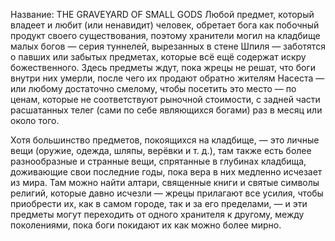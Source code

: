 Название: THE GRAVEYARD OF SMALL GODS
Любой предмет, который владеет и любит (или ненавидит) человек, обретает бога как побочный продукт своего существования, поэтому хранители могил на кладбище малых богов — серия туннелей, вырезанных в стене Шпиля — заботятся о павших или забытых предметах, которые всё ещё содержат искру божественного. Здесь предметы ждут, пока жрецы не решат, что боги внутри них умерли, после чего их продают обратно жителям Насеста — или любому достаточно смелому, чтобы посетить это место — по ценам, которые не соответствуют рыночной стоимости, с задней части расшатанных телег (сами по себе являющихся богами) раз в месяц или около того.

Хотя большинство предметов, покоящихся на кладбище, — это личные вещи (оружие, одежда, шляпы, верёвки и т. д.), там также есть более разнообразные и странные вещи, спрятанные в глубинах кладбища, доживающие свои последние годы, пока вера в них медленно исчезает из мира. Там можно найти алтари, священные книги и святые символы религий, которые давно исчезли — жрецы прилагают все усилия, чтобы приобрести их, как в самом городе, так и за его пределами, — и эти предметы могут переходить от одного хранителя к другому, между поколениями, пока боги покидают их как можно более мирно.